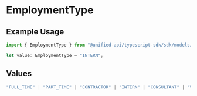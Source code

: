 # EmploymentType

## Example Usage

```typescript
import { EmploymentType } from "@unified-api/typescript-sdk/sdk/models/shared";

let value: EmploymentType = "INTERN";
```

## Values

```typescript
"FULL_TIME" | "PART_TIME" | "CONTRACTOR" | "INTERN" | "CONSULTANT" | "VOLUNTEER" | "CASUAL" | "SEASONAL" | "FREELANCE" | "OTHER"
```
